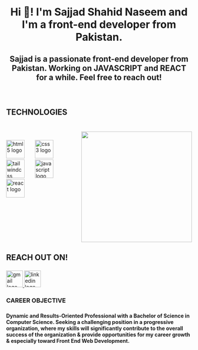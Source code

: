 <h1 align="center">Hi 👋! I'm Sajjad Shahid Naseem and I'm a front-end developer from Pakistan.</h1>

###

<h2 align="center">Sajjad is a passionate front-end developer from Pakistan. Working on JAVASCRIPT and REACT for a while. Feel free to reach out!</h2>

###

<br clear="both">

<h2 align="left">TECHNOLOGIES</h2>

###

<br clear="both">

<img align="right" height="300" src="https://i.giphy.com/media/v1.Y2lkPTc5MGI3NjExZjN5ejdob2E3OG1xOHhtZjg4Y3hpOWl3eG05eHBsemE0MW5ncjRxNCZlcD12MV9pbnRlcm5hbF9naWZfYnlfaWQmY3Q9Zw/ZVik7pBtu9dNS/giphy.gif"  />

###

<div align="left">
  <img src="https://cdn.jsdelivr.net/gh/devicons/devicon/icons/html5/html5-original.svg" height="50" alt="html5 logo"  />
  <img width="20" />
  <img src="https://cdn.jsdelivr.net/gh/devicons/devicon/icons/css3/css3-original.svg" height="50" alt="css3 logo"  />
  <img width="20" />
  <img src="https://cdn.simpleicons.org/tailwindcss/06B6D4" height="50" alt="tailwindcss logo"  />
  <img width="20" />
  <img src="https://cdn.jsdelivr.net/gh/devicons/devicon/icons/javascript/javascript-original.svg" height="50" alt="javascript logo"  />
  <img width="20" />
  <img src="https://cdn.jsdelivr.net/gh/devicons/devicon/icons/react/react-original.svg" height="50" alt="react logo"  />
</div>

###

<br clear="both">

<h2 align="left">REACH OUT ON!</h2>

###

<div align="left">
  <a href="mailto:SajjadKhanAfridi99@gmail.com" target="_blank">
    <img src="https://img.shields.io/static/v1?message=Gmail&logo=gmail&label=&color=D14836&logoColor=white&labelColor=&style=for-the-badge" height="45" alt="gmail logo"  />
  </a>
  <a href="https://www.linkedin.com/in/sajjad-shahid-naseem/" target="_blank">
    <img src="https://img.shields.io/static/v1?message=LinkedIn&logo=linkedin&label=&color=0077B5&logoColor=white&labelColor=&style=for-the-badge" height="45" alt="linkedin logo"  />
  </a>
</div>

###

<h3 align="left">CAREER OBJECTIVE</h3>

###

<h4 align="left">Dynamic and Results-Oriented Professional with a Bachelor of Science in Computer Science. Seeking a challenging position in a progressive organization, where my skills will significantly contribute to the overall success of the organization & provide opportunities for my career growth & especially toward Front End Web Development.</h4>

###

<img align="right" height="0" src="https://i.giphy.com/media/v1.Y2lkPTc5MGI3NjExZjN5ejdob2E3OG1xOHhtZjg4Y3hpOWl3eG05eHBsemE0MW5ncjRxNCZlcD12MV9pbnRlcm5hbF9naWZfYnlfaWQmY3Q9Zw/ZVik7pBtu9dNS/giphy.gif"  />

###
